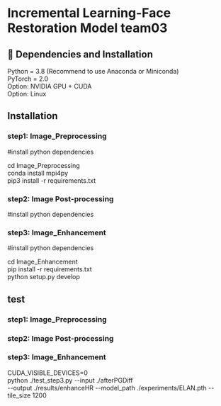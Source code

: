 # Incremental Learning-Face Restoration Model   team03
## 🔧 Dependencies and Installation
Python = 3.8 (Recommend to use Anaconda or Miniconda)  
PyTorch = 2.0  
Option: NVIDIA GPU + CUDA  
Option: Linux  
## Installation
### step1: Image_Preprocessing 
#install python dependencies

cd Image_Preprocessing   
conda install mpi4py  
pip3 install -r requirements.txt

### step2: Image Post-processing
#install python dependencies


### step3: Image_Enhancement
#install python dependencies

cd Image_Enhancement   
pip install -r requirements.txt   
python setup.py develop

## test
### step1: Image_Preprocessing



### step2: Image Post-processing




### step3: Image_Enhancement

CUDA_VISIBLE_DEVICES=0 \
python ./test_step3.py --input ./afterPGDiff \
--output ./results/enhanceHR --model_path ./experiments/ELAN.pth --tile_size 1200




<!--
**Mei20241431/Mei20241431** is a ✨ _special_ ✨ repository because its `README.md` (this file) appears on your GitHub profile.

Here are some ideas to get you started:

- 🔭 I’m currently working on ...
- 🌱 I’m currently learning ...
- 👯 I’m looking to collaborate on ...
- 🤔 I’m looking for help with ...
- 💬 Ask me about ...
- 📫 How to reach me: ...
- 😄 Pronouns: ...
- ⚡ Fun fact: ...
-->
